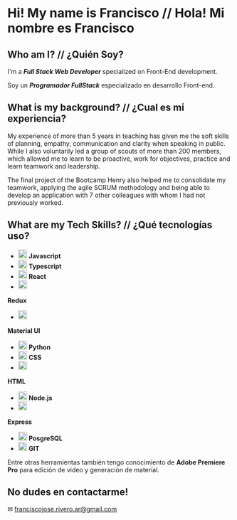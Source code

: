 # Hi! My name is Francisco // Hola! Mi nombre es Francisco

## Who am I? // ¿Quién Soy?
I'm a _**Full Stack Web Developer**_ specialized on Front-End development.

Soy un _**Programador FullStack**_ especializado en desarrollo Front-end.

## What is my background? // ¿Cual es mi experiencia?
My experience of more than 5 years in teaching has given me the soft skills of planning, empathy, communication and clarity when speaking in public. While I also voluntarily led a group of scouts of more than 200 members, which allowed me to learn to be proactive, work for objectives, practice and learn teamwork and leadership.

The final project of the Bootcamp Henry also helped me to consolidate my teamwork, applying the agile SCRUM methodology and being able to develop an application with 7 other colleagues with whom I had not previously worked.


## What are my Tech Skills? // ¿Qué tecnologías uso?

-  <img src="https://upload.wikimedia.org/wikipedia/commons/thumb/a/a7/React-icon.svg/2300px-React-icon.svg.png" alt="Icon" width="20"> **Javascript**
-  <img src="https://upload.wikimedia.org/wikipedia/commons/thumb/a/a7/React-icon.svg/2300px-React-icon.svg.png" alt="Icon" width="20"> **Typescript**
- <img src="https://upload.wikimedia.org/wikipedia/commons/thumb/a/a7/React-icon.svg/2300px-React-icon.svg.png" alt="Icon" width="20"> **React** 
-  <img src="https://upload.wikimedia.org/wikipedia/commons/thumb/a/a7/React-icon.svg/2300px-React-icon.svg.png" alt="Icon" width="20"> 
 **Redux**
-  <img src="https://upload.wikimedia.org/wikipedia/commons/thumb/a/a7/React-icon.svg/2300px-React-icon.svg.png" alt="Icon" width="20"> 
 **Material UI**
-  <img src="https://upload.wikimedia.org/wikipedia/commons/thumb/a/a7/React-icon.svg/2300px-React-icon.svg.png" alt="Icon" width="20"> **Python**
-  <img src="https://upload.wikimedia.org/wikipedia/commons/thumb/a/a7/React-icon.svg/2300px-React-icon.svg.png" alt="Icon" width="20">  **CSS**
-  <img src="https://upload.wikimedia.org/wikipedia/commons/thumb/a/a7/React-icon.svg/2300px-React-icon.svg.png" alt="Icon" width="20"> 
 **HTML**
- <img src="https://camo.githubusercontent.com/ad23f218338fb332b15bf837b6f458654b86254955cf9b505498de75b0f1a8ac/68747470733a2f2f6d6964752e6465762f696d616765732f746167732f6e6f64652e706e67" alt="Icon" width="20"> **Node.js**
-  <img src="https://upload.wikimedia.org/wikipedia/commons/thumb/a/a7/React-icon.svg/2300px-React-icon.svg.png" alt="Icon" width="20"> 
 **Express**
-  <img src="https://upload.wikimedia.org/wikipedia/commons/thumb/a/a7/React-icon.svg/2300px-React-icon.svg.png" alt="Icon" width="20">  **PosgreSQL**
-  <img src="https://upload.wikimedia.org/wikipedia/commons/thumb/a/a7/React-icon.svg/2300px-React-icon.svg.png" alt="Icon" width="20">  **GIT**

Entre otras herramientas también tengo conocimiento de **Adobe Premiere Pro** para edición de video y generación de material.

## No dudes en contactarme!

✉ franciscojose.rivero.ar@gmail.com

<!--
**riverofrancisco/riverofrancisco** is a ✨ _special_ ✨ repository because its `README.md` (this file) appears on your GitHub profile.

Here are some ideas to get you started:

- 🔭 I’m currently working on ...
- 🌱 I’m currently learning ...
- 👯 I’m looking to collaborate on ...
- 🤔 I’m looking for help with ...
- 💬 Ask me about ...
- 📫 How to reach me: ...
- 😄 Pronouns: ...
- ⚡ Fun fact: ...
-->
